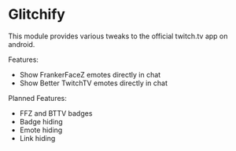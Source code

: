 # Glitchify

This module provides various tweaks to the official twitch.tv app on android.

Features:
- Show FrankerFaceZ emotes directly in chat
- Show Better TwitchTV emotes directly in chat

Planned Features:
- FFZ and BTTV badges
- Badge hiding
- Emote hiding
- Link hiding